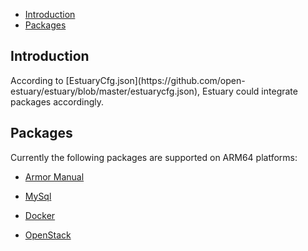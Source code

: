 * [Introduction](#1)
* [Packages](#2)

<h2 id="1">Introduction</h2>
According to [EstuaryCfg.json](https://github.com/open-estuary/estuary/blob/master/estuarycfg.json), Estuary could integrate packages accordingly. 

<h2 id="2">Packages</h2>
Currently the following packages are supported on ARM64 platforms:

* [Armor Manual](https://github.com/open-estuary/estuary/blob/master/doc/Armor_Manual.4All.md) 

* [MySql](https://github.com/open-estuary/packages/blob/master/docker_apps/mysql/MySql_Manual.md) 

* [Docker](https://github.com/open-estuary/estuary/blob/master/doc/Introduction_for_Docker.md)

* [OpenStack](https://github.com/open-estuary/packages/blob/master/openstack/OpenStack_Manual.md)
